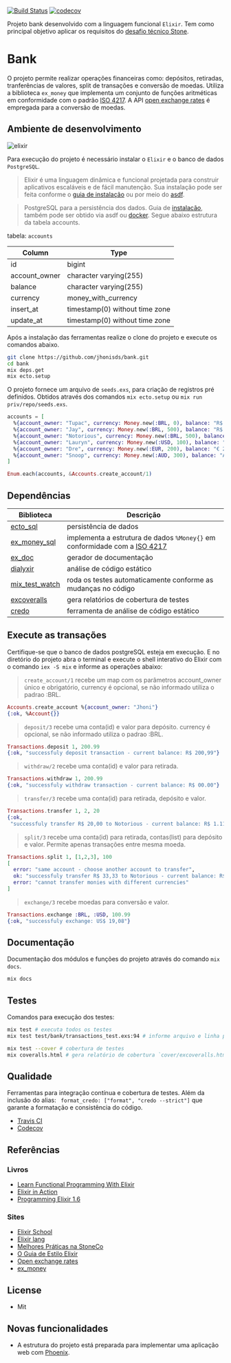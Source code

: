 [![Build Status](https://www.travis-ci.org/jhonisds/bank.svg?branch=main)](https://www.travis-ci.org/jhonisds/bank) [![codecov](https://codecov.io/gh/jhonisds/bank/branch/main/graph/badge.svg?token=O7T9IK4OW5)](https://codecov.io/gh/jhonisds/bank)

Projeto bank desenvolvido com a linguagem funcional `Elixir`. Tem como principal objetivo aplicar os
requisitos do [desafio técnico Stone](https://gist.github.com/Isabelarrodrigues/873b8849e8b54f0968d77a4b2f111ec4).

# Bank

O projeto permite realizar operações financeiras como: depósitos, retiradas, tranferências de valores, split de transações e conversão de moedas.
Utiliza a biblioteca `ex_money` que implementa um conjunto de funções aritméticas em conformidade com o padrão [ISO 4217](https://www.iso.org/iso-4217-currency-codes.html). A API [open exchange rates](https://openexchangerates.or) é empregada para a conversão de moedas.

## Ambiente de desenvolvimento

![elixir](https://hexdocs.pm/elixir/assets/logo.png)

Para execução do projeto é necessário instalar o `Elixir` e o banco de dados `PostgreSQL`.

> Elixir é uma linguagem dinâmica e funcional projetada para construir aplicativos escaláveis ​​e de fácil manutenção.
> Sua instalação pode ser feita conforme o [guia de instalação](https://elixir-lang.org/install.html) ou por meio do [asdf](https://asdf-vm.com/#/core-manage-asdf).

> PostgreSQL para a persistência dos dados.
> Guia de [instalacão](https://www.postgresql.org/download/), também pode ser obtido via asdf ou [docker](https://hub.docker.com/_/postgres).
> Segue abaixo estrutura da tabela accounts.

tabela: `accounts`

| Column        | Type                           |
| ------------- | ------------------------------ |
| id            | bigint                         |
| account_owner | character varying(255)         |
| balance       | character varying(255)         |
| currency      | money_with_currency            |
| insert_at     | timestamp(0) without time zone |
| update_at     | timestamp(0) without time zone |

Após a instalação das ferramentas realize o clone do projeto e execute os comandos abaixo.

```sh
git clone https://github.com/jhonisds/bank.git
cd bank
mix deps.get
mix ecto.setup
```

O projeto fornece um arquivo de `seeds.exs`, para criação de registros pré definidos.
Obtidos através dos comandos `mix ecto.setup` ou `mix run priv/repo/seeds.exs`.

```elixir
accounts = [
  %{account_owner: "Tupac", currency: Money.new(:BRL, 0), balance: "R$ 0"},
  %{account_owner: "Jay", currency: Money.new(:BRL, 500), balance: "R$ 500"},
  %{account_owner: "Notorious", currency: Money.new(:BRL, 500), balance: "R$ 500,55"},
  %{account_owner: "Lauryn", currency: Money.new(:USD, 100), balance: "U$ 100.99"},
  %{account_owner: "Dre", currency: Money.new(:EUR, 200), balance: "€ 200.05"},
  %{account_owner: "Snoop", currency: Money.new(:AUD, 300), balance: "AU$ 300,00"}
]

Enum.each(accounts, &Accounts.create_account/1)
```

## Dependências

| Biblioteca                                                             | Descrição                                                                                                                     |
| ---------------------------------------------------------------------- | ----------------------------------------------------------------------------------------------------------------------------- |
| [ecto_sql](https://hexdocs.pm/ecto_sql/Ecto.Adapters.SQL.html)         | persistência de dados                                                                                                         |
| [ex_money_sql](https://hexdocs.pm/ex_money_sql/readme.html)            | implementa a estrutura de dados `%Money{}` em conformidade com a [ISO 4217](https://www.iso.org/iso-4217-currency-codes.html) |
| [ex_doc](https://hexdocs.pm/ex_doc/readme.html)                        | gerador de documentação                                                                                                       |
| [dialyxir](https://hexdocs.pm/dialyxir/readme.html)                    | análise de código estático                                                                                                    |
| [mix_test_watch](https://hexdocs.pm/mix_test_watch/api-reference.html) | roda os testes automaticamente conforme as mudanças no código                                                                 |
| [excoveralls](https://hexdocs.pm/excoveralls/readme.html)              | gera relatórios de cobertura de testes                                                                                        |
| [credo](https://hexdocs.pm/credo/overview.html)                        | ferramenta de análise de código estático                                                                                      |

## Execute as transações

Certifique-se que o banco de dados postgreSQL esteja em execução. E no diretório do projeto abra o terminal e execute o shell interativo do Elixir
com o comando `iex -S mix` e informe as operações abaixo:

> `create_account/1` recebe um map com os parâmetros account_owner único e obrigatório,
> currency é opcional, se não informado utiliza o padrao :BRL.

```elixir
Accounts.create_account %{account_owner: "Jhoni"}
{:ok, %Account{}}
```

> `deposit/3` recebe uma conta(id) e valor para depósito.
> currency é opcional, se não informado utiliza o padrao :BRL.

```elixir
Transactions.deposit 1, 200.99
{:ok, "successfuly deposit transaction - current balance: R$ 200,99"}
```

> `withdraw/2` recebe uma conta(id) e valor para retirada.

```elixir
Transactions.withdraw 1, 200.99
{:ok, "successfuly withdraw transaction - current balance: R$ 00.00"}
```

> `transfer/3` recebe uma conta(id) para retirada, depósito e valor.

```elixir
Transactions.transfer 1, 2, 20
{:ok,
 "successfuly transfer R$ 20,00 to Notorious - current balance: R$ 1.112,99"}
```

> `split/3` recebe uma conta(id) para retirada, contas(list) para depósito e valor.
> Permite apenas transações entre mesma moeda.

```elixir
Transactions.split 1, [1,2,3], 100
[
  error: "same account - choose another account to transfer",
  ok: "successfuly transfer R$ 33,33 to Notorious - current balance: R$ 1.079,66",
  error: "cannot transfer monies with different currencies"
]
```

> `exchange/3` recebe moedas para conversão e valor.

```elixir
Transactions.exchange :BRL, :USD, 100.99
{:ok, "successfuly exchange: US$ 19,08"}
```

## Documentação

Documentação dos módulos e funções do projeto através do comando `mix docs`.

```sh
mix docs
```

## Testes

Comandos para execução dos testes:

```sh
mix test # executa todos os testes
mix test test/bank/transactions_test.exs:94 # informe arquivo e linha para executar um teste específico

mix test --cover # cobertura de testes
mix coveralls.html # gera relatório de cobertura `cover/excoveralls.html`

```

## Qualidade

Ferramentas para integração contínua e cobertura de testes. Além da inclusão do alias: ` format_credo: ["format", "credo --strict"]` que garante a formatação e consistência do código.

- [Travis CI](https://travis-ci.org/)
- [Codecov](https://about.codecov.io/)

## Referências

### Livros

- [Learn Functional Programming With Elixir](https://pragprog.com/titles/cdc-elixir/learn-functional-programming-with-elixir/)
- [Elixir in Action](https://www.manning.com/books/elixir-in-action-second-edition)
- [Programming Elixir 1.6](https://pragprog.com/titles/elixir16/programming-elixir-1-6/)

### Sites

- [Elixir School](https://elixirschool.com/pt/)
- [Elixir lang](https://elixir-lang.org/getting-started/introduction.html)
- [Melhores Práticas na StoneCo](https://github.com/stone-payments/stoneco-best-practices/blob/master/README_pt.md)
- [O Guia de Estilo Elixir](https://github.com/gusaiani/elixir_style_guide/blob/master/README_ptBR.md)
- [Open exchange rates](https://openexchangerates.org/)
- [ex_money](https://hexdocs.pm/ex_money/readme.html)

## License

- Mit

## Novas funcionalidades

- A estrutura do projeto está preparada para implementar uma aplicação web com [Phoenix](https://phoenixframework.org/).
